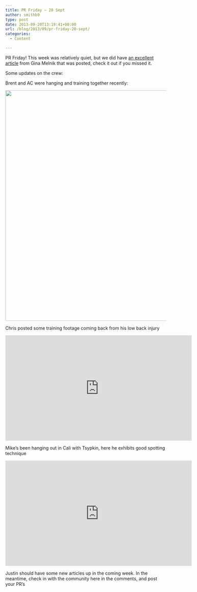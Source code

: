 ```yaml
---
title: PR Friday – 20 Sept
author: smithb9
type: post
date: 2013-09-20T13:19:41+00:00
url: /blog/2013/09/pr-friday-20-sept/
categories:
  - Content

---
```

PR Friday! This week was relatively quiet, but we did have [an excellent article][1] from Gina Melnik that was posted, check it out if you missed it.

Some updates on the crew:

Brent and AC were hanging and training together recently:
  
<img class="alignnone" alt="" src="https://scontent-b-lga.xx.fbcdn.net/hphotos-ash4/q71/s720x720/1012497_10101079938985741_421441208_n.jpg" width="537" height="720" />

Chris posted some training footage coming back from his low back injury

<span class="embed-youtube" style="text-align:center; display: block;"><iframe class='youtube-player' type='text/html' width='584' height='329' src='https://www.youtube.com/embed/8lPs21Fc2jk?version=3&#038;rel=1&#038;fs=1&#038;autohide=2&#038;showsearch=0&#038;showinfo=1&#038;iv_load_policy=1&#038;wmode=transparent' allowfullscreen='true' style='border:0;'></iframe></span>

Mike&#8217;s been hanging out in Cali with Tsypkin, here he exhibits good spotting technique

<span class="embed-youtube" style="text-align:center; display: block;"><iframe class='youtube-player' type='text/html' width='584' height='329' src='https://www.youtube.com/embed/Z85uAJr4ZRs?version=3&#038;rel=1&#038;fs=1&#038;autohide=2&#038;showsearch=0&#038;showinfo=1&#038;iv_load_policy=1&#038;wmode=transparent' allowfullscreen='true' style='border:0;'></iframe></span>

Justin should have some new articles up in the coming week. In the meantime, check in with the community here in the comments, and post your PR&#8217;s

&nbsp;

 [1]: /blog/2013/09/on-pumping-iron-and-making-babies/